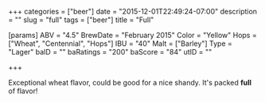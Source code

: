 +++
categories = ["beer"]
date = "2015-12-01T22:49:24-07:00"
description = ""
slug = "full"
tags = ["beer"]
title = "Full"

[params]
  ABV = "4.5"
  BrewDate = "February 2015"
  Color = "Yellow"
  Hops = ["Wheat", "Centennial", "Hops"]
  IBU = "40"
  Malt = ["Barley"]
  Type = "Lager"
  baID = ""
  baRatings = "200"
  baScore = "84"
  utID = ""

+++

Exceptional wheat flavor, could be good for a nice shandy. It's packed **full** of flavor!